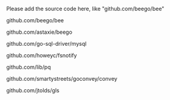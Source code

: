 Please add the source code here, like "github.com/beego/bee"

github.com/beego/bee

github.com/astaxie/beego

github.com/go-sql-driver/mysql

github.com/howeyc/fsnotify

github.com/lib/pq 

github.com/smartystreets/goconvey/convey

github.com/jtolds/gls